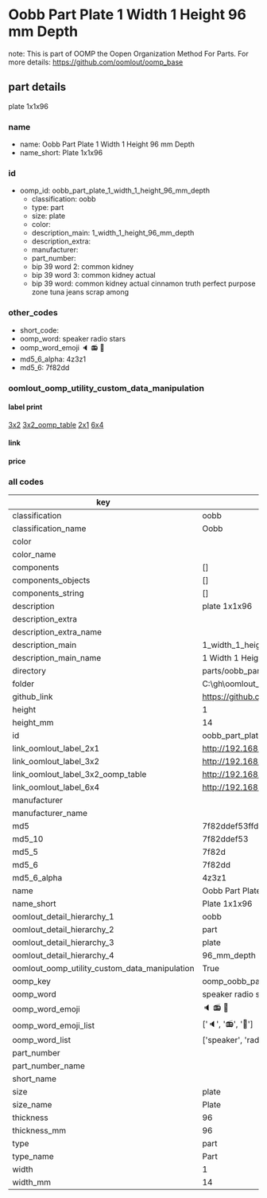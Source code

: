 # Oobb Part Plate 1 Width 1 Height 96 mm Depth  

note: This is part of OOMP the Oopen Organization Method For Parts. For more details: https://github.com/oomlout/oomp_base

##  part details
  



plate 1x1x96



### name
* name: Oobb Part Plate 1 Width 1 Height 96 mm Depth
* name_short: Plate 1x1x96 
### id
* oomp_id: oobb_part_plate_1_width_1_height_96_mm_depth
  * classification: oobb
  * type: part
  * size: plate
  * color: 
  * description_main: 1_width_1_height_96_mm_depth
  * description_extra: 
  * manufacturer: 
  * part_number: 
  * bip 39 word 2: common kidney
  * bip 39 word 3: common kidney actual
  * bip 39 word: common kidney actual cinnamon truth perfect purpose zone tuna jeans scrap among

### other_codes
* short_code: 
* oomp_word: speaker radio stars
* oomp_word_emoji :speaker: :radio: :stars:
* md5_6_alpha: 4z3z1
* md5_6: 7f82dd






### oomlout_oomp_utility_custom_data_manipulation
#### label print
[3x2](http://192.168.1.245:1112/?label=oomp%204z3z1)
[3x2_oomp_table](http://192.168.1.108:1112/?label=oomp%204z3z1)
[2x1](http://192.168.1.242:1112/?label=oomp%204z3z1)
[6x4](http://192.168.1.55:1112/?label=oomp%204z3z1)    

#### link

                              

#### price







### all codes 
| key | value |  
| --- | --- |  
| classification | oobb |  
| classification_name | Oobb |  
| color |  |  
| color_name |  |  
| components | [] |  
| components_objects | [] |  
| components_string | [] |  
| description | plate 1x1x96 |  
| description_extra |  |  
| description_extra_name |  |  
| description_main | 1_width_1_height_96_mm_depth |  
| description_main_name | 1 Width 1 Height 96 mm Depth |  
| directory | parts/oobb_part_plate_1_width_1_height_96_mm_depth |  
| folder | C:\gh\oomlout_oobb_version_4_generated_parts\things\oobb_part_plate_1_width_1_height_96_mm_depth |  
| github_link | https://github.com/oomlout/oomlout_oomp_part_src/tree/main/parts/oobb_part_plate_1_width_1_height_96_mm_depth |  
| height | 1 |  
| height_mm | 14 |  
| id | oobb_part_plate_1_width_1_height_96_mm_depth |  
| link_oomlout_label_2x1 | http://192.168.1.242:1112/?label=oomp%204z3z1 |  
| link_oomlout_label_3x2 | http://192.168.1.245:1112/?label=oomp%204z3z1 |  
| link_oomlout_label_3x2_oomp_table | http://192.168.1.108:1112/?label=oomp%204z3z1 |  
| link_oomlout_label_6x4 | http://192.168.1.55:1112/?label=oomp%204z3z1 |  
| manufacturer |  |  
| manufacturer_name |  |  
| md5 | 7f82ddef53ffd5ce8c74e29005de9973 |  
| md5_10 | 7f82ddef53 |  
| md5_5 | 7f82d |  
| md5_6 | 7f82dd |  
| md5_6_alpha | 4z3z1 |  
| name | Oobb Part Plate 1 Width 1 Height 96 mm Depth |  
| name_short | Plate 1x1x96  |  
| oomlout_detail_hierarchy_1 | oobb |  
| oomlout_detail_hierarchy_2 | part |  
| oomlout_detail_hierarchy_3 | plate |  
| oomlout_detail_hierarchy_4 | 96_mm_depth |  
| oomlout_oomp_utility_custom_data_manipulation | True |  
| oomp_key | oomp_oobb_part_plate_1_width_1_height_96_mm_depth |  
| oomp_word | speaker radio stars |  
| oomp_word_emoji | :speaker: :radio: :stars: |  
| oomp_word_emoji_list | [':speaker:', ':radio:', ':stars:'] |  
| oomp_word_list | ['speaker', 'radio', 'stars'] |  
| part_number |  |  
| part_number_name |  |  
| short_name |  |  
| size | plate |  
| size_name | Plate |  
| thickness | 96 |  
| thickness_mm | 96 |  
| type | part |  
| type_name | Part |  
| width | 1 |  
| width_mm | 14 |  
